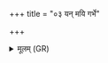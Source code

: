 +++
title = "०३ यन् मयि गर्भे"

+++
<details><summary>मूलम् (GR)</summary>

यन् मयि गर्भे सति  
माता चकार दुष्कृतम् ।  
अयं मा तस्माद् ओदनः  
पवित्रः पात्व् अंहसः ॥
</details>